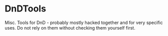# DnDTools
Misc. Tools for DnD - probably mostly hacked together and for very specific uses. Do not rely on them without checking them yourself first.
